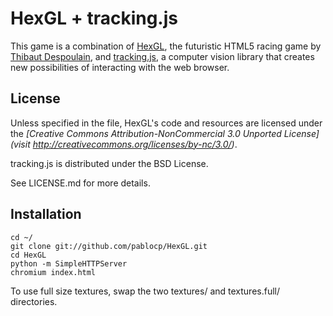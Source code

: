 HexGL + tracking.js
===================

This game is a combination of [HexGL](http://hexgl.bkcore.com), the futuristic HTML5 racing game by [Thibaut Despoulain](http://bkcore.com), and [tracking.js](http://trackingjs.com), a computer vision library that creates new possibilities of interacting with the web browser.

## License

Unless specified in the file, HexGL's code and resources are licensed under the *[Creative Commons Attribution-NonCommercial 3.0 Unported License](visit http://creativecommons.org/licenses/by-nc/3.0/)*.

tracking.js is distributed under the BSD License.

See LICENSE.md for more details.

## Installation

	cd ~/
	git clone git://github.com/pablocp/HexGL.git
	cd HexGL
	python -m SimpleHTTPServer
	chromium index.html

To use full size textures, swap the two textures/ and textures.full/ directories.
